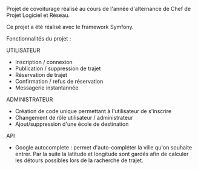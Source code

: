 Projet de covoiturage réalisé au cours de l'année d'alternance de Chef de Projet Logiciel et Réseau.

Ce projet a été réalisé avec le framework Symfony.

Fonctionnalités du projet :

UTILISATEUR
- Inscription / connexion
- Publication / suppression de trajet
- Réservation de trajet
- Confirmation / refus de réservation
- Messagerie instantannée

ADMINISTRATEUR
- Création de code unique permettant à l'utilisateur de s'inscrire
- Changement de rôle utilisateur / administrateur
- Ajout/suppression d'une école de destination

API
- Google autocomplete : permet d'auto-compléter la ville qu'on souhaite entrer. Par la suite la latitude et longitude sont gardés afin de calculer les détours possibles lors de la racherche de trajet.
